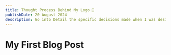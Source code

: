 ```yaml
---
title: Thought Process Behind My Logo 👋
publishDate: 20 August 2024
description: Go into Detail the specific decisions made when I was designing my logo and brand.
---
```



# My First Blog Post